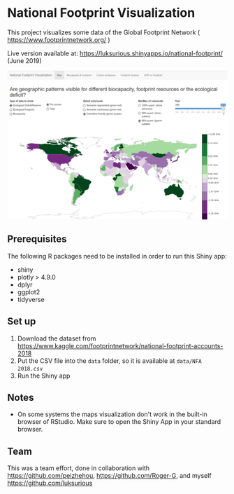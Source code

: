 # National Footprint Visualization

This project visualizes some data of the Global Footprint Network ( https://www.footprintnetwork.org/ )

Live version available at: https://luksurious.shinyapps.io/national-footprint/ (June 2019)

![](screenshot.png "Screenshot")


## Prerequisites
The following R packages need to be installed in order to run this Shiny app:

* shiny
* plotly > 4.9.0
* dplyr
* ggplot2
* tidyverse

## Set up
1. Download the dataset from https://www.kaggle.com/footprintnetwork/national-footprint-accounts-2018
2. Put the CSV file into the `data` folder, so it is available at `data/NFA 2018.csv`
3. Run the Shiny app

## Notes
- On some systems the maps visualization don't work in the built-in browser of RStudio. Make sure to open the Shiny App in your standard browser.

## Team
This was a team effort, done in collaboration with https://github.com/peizhehou, https://github.com/Roger-G, and myself https://github.com/luksurious
